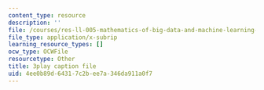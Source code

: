 ```yaml
---
content_type: resource
description: ''
file: /courses/res-ll-005-mathematics-of-big-data-and-machine-learning-january-iap-2020/4ee0b89d64317c2bee7a346da911a0f7_R6-LQbqUCI0.srt
file_type: application/x-subrip
learning_resource_types: []
ocw_type: OCWFile
resourcetype: Other
title: 3play caption file
uid: 4ee0b89d-6431-7c2b-ee7a-346da911a0f7
---
```

